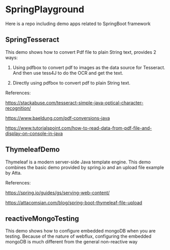 # SpringPlayground

Here is a repo including demo apps related to SpringBoot framework

## SpringTesseract

This demo shows how to convert Pdf file to plain String text, provides 2 ways:

1) Using pdfbox to convert pdf to images as the data source for Tesseract. And then use tess4J to do the OCR and get the text.

2) Directly using pdfbox to convert pdf to plain String text.

References: 

https://stackabuse.com/tesseract-simple-java-optical-character-recognition/

https://www.baeldung.com/pdf-conversions-java

https://www.tutorialspoint.com/how-to-read-data-from-pdf-file-and-display-on-console-in-java

## ThymeleafDemo

Thymeleaf is a modern server-side Java template engine. This demo combines the basic demo provided by spring.io and an upload file example by Atta.

References: 

https://spring.io/guides/gs/serving-web-content/

https://attacomsian.com/blog/spring-boot-thymeleaf-file-upload

## reactiveMongoTesting

This demo shows how to configure embedded mongoDB when you are testing. Because of the nature of webflux, configuring the embedded mongoDB is much different from the general non-reactive way
